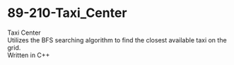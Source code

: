 # 89-210-Taxi_Center
Taxi Center  
Utilizes the BFS searching algorithm to find the closest available taxi on the grid.  
Written in C++
